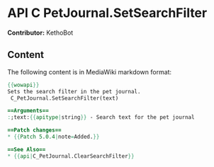 # API C PetJournal.SetSearchFilter

**Contributor:** KethoBot

## Content

The following content is in MediaWiki markdown format:

```mediawiki
{{wowapi}}
Sets the search filter in the pet journal.
 C_PetJournal.SetSearchFilter(text)

==Arguments==
:;text:{{apitype|string}} - Search text for the pet journal

==Patch changes==
* {{Patch 5.0.4|note=Added.}}

==See Also==
* {{api|C_PetJournal.ClearSearchFilter}}
```